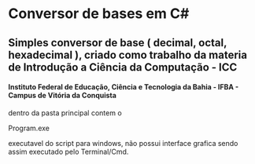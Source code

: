 # Conversor de bases em C#

<h2>Simples conversor de base ( decimal, octal, hexadecimal ), criado como trabalho da materia de Introdução a Ciência da Computação - ICC</h2>

<h4>Instituto Federal de Educação, Ciência e Tecnologia da Bahia - IFBA - Campus de Vitória da Conquista</h4>

dentro da pasta principal contem o <p>Program.exe</p> executavel do script para windows, não possui interface grafica sendo assim executado pelo Terminal/Cmd. 
